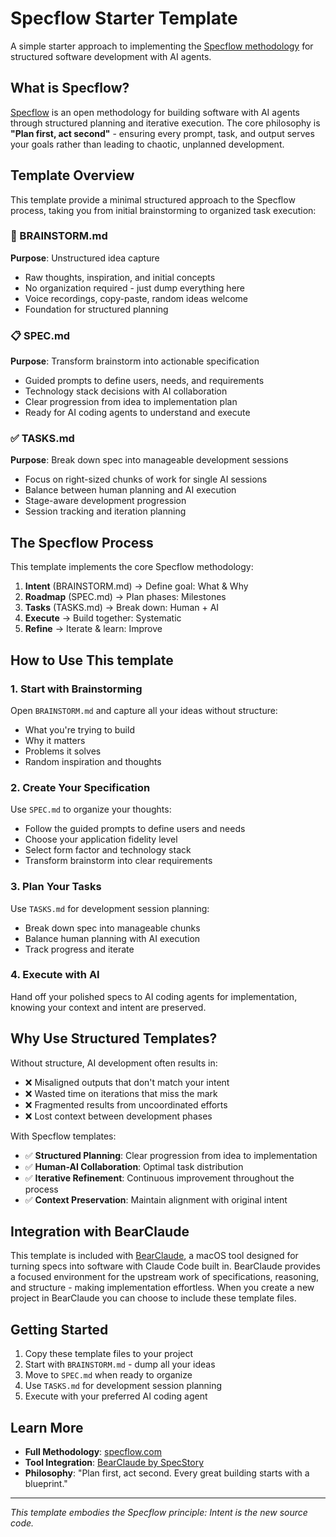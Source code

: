 # Specflow Starter Template

A simple starter approach to implementing the [Specflow methodology](https://specflow.com) for structured software development with AI agents.

## What is Specflow?

[Specflow](https://specflow.com) is an open methodology for building software with AI agents through structured planning and iterative execution. The core philosophy is **"Plan first, act second"** - ensuring every prompt, task, and output serves your goals rather than leading to chaotic, unplanned development.

## Template Overview

This template provide a minimal structured approach to the Specflow process, taking you from initial brainstorming to organized task execution:

### 🧠 BRAINSTORM.md
**Purpose**: Unstructured idea capture
- Raw thoughts, inspiration, and initial concepts
- No organization required - just dump everything here
- Voice recordings, copy-paste, random ideas welcome
- Foundation for structured planning

### 📋 SPEC.md  
**Purpose**: Transform brainstorm into actionable specification
- Guided prompts to define users, needs, and requirements
- Technology stack decisions with AI collaboration
- Clear progression from idea to implementation plan
- Ready for AI coding agents to understand and execute

### ✅ TASKS.md
**Purpose**: Break down spec into manageable development sessions
- Focus on right-sized chunks of work for single AI sessions
- Balance between human planning and AI execution
- Stage-aware development progression
- Session tracking and iteration planning

## The Specflow Process

This template implements the core Specflow methodology:

1. **Intent** (BRAINSTORM.md) → Define goal: What & Why
2. **Roadmap** (SPEC.md) → Plan phases: Milestones  
3. **Tasks** (TASKS.md) → Break down: Human + AI
4. **Execute** → Build together: Systematic
5. **Refine** → Iterate & learn: Improve

## How to Use This template

### 1. Start with Brainstorming
Open `BRAINSTORM.md` and capture all your ideas without structure:
- What you're trying to build
- Why it matters  
- Problems it solves
- Random inspiration and thoughts

### 2. Create Your Specification
Use `SPEC.md` to organize your thoughts:
- Follow the guided prompts to define users and needs
- Choose your application fidelity level
- Select form factor and technology stack
- Transform brainstorm into clear requirements

### 3. Plan Your Tasks
Use `TASKS.md` for development session planning:
- Break down spec into manageable chunks
- Balance human planning with AI execution
- Track progress and iterate

### 4. Execute with AI
Hand off your polished specs to AI coding agents for implementation, knowing your context and intent are preserved.

## Why Use Structured Templates?

Without structure, AI development often results in:
- ❌ Misaligned outputs that don't match your intent
- ❌ Wasted time on iterations that miss the mark  
- ❌ Fragmented results from uncoordinated efforts
- ❌ Lost context between development phases

With Specflow templates:
- ✅ **Structured Planning**: Clear progression from idea to implementation
- ✅ **Human-AI Collaboration**: Optimal task distribution
- ✅ **Iterative Refinement**: Continuous improvement throughout the process
- ✅ **Context Preservation**: Maintain alignment with original intent

## Integration with BearClaude

This template is included with [BearClaude](https://bearclaude.specstory.com), a macOS tool designed for turning specs into software with Claude Code built in. BearClaude provides a focused environment for the upstream work of specifications, reasoning, and structure - making implementation effortless. When you create a new project in BearClaude you can choose to include these template files. 

## Getting Started

1. Copy these template files to your project
2. Start with `BRAINSTORM.md` - dump all your ideas
3. Move to `SPEC.md` when ready to organize
4. Use `TASKS.md` for development session planning
5. Execute with your preferred AI coding agent

## Learn More

- **Full Methodology**: [specflow.com](https://specflow.com)
- **Tool Integration**: [BearClaude by SpecStory](https://bearclaude.specstory.com)
- **Philosophy**: "Plan first, act second. Every great building starts with a blueprint."

---

*This template embodies the Specflow principle: Intent is the new source code.* 
